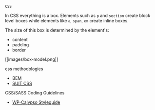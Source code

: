 `CSS`  
 
In CSS everything is a box. Elements such as `p` and `section` create block level boxes while
elements like `a`, `span`, `em` create inline boxes.  

The size of this box is determined by the element's:
 * content
 * padding
 * border
 
 [[images/box-model.png]]

css methodologies
* BEM
* [SUIT CSS](https://github.com/suitcss/suit/blob/master/doc/design-principles.md)

CSS/SASS Coding Guidelines  
* [WP-Calypso Styleguide](https://github.com/Automattic/wp-calypso/blob/master/docs/coding-guidelines/css.md)
